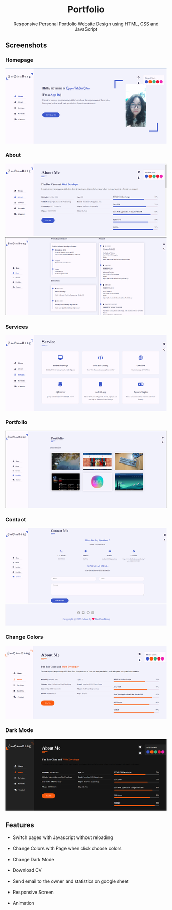 <h1 align="center">Portfolio</h1>

<p align="center">Responsive Personal Portfolio Website Design using HTML, CSS and JavaScript</p>

</p>

## Screenshots

### Homepage
<img src="demoImages/home.png"/> 

### About
<img src="demoImages/about.png"/> 
<img src="demoImages/about1.png"/> 

### Services
<img src="demoImages/service.png"/>

### Portfolio
<img src="demoImages/portfolio.png"/>

### Contact
<img src="demoImages/contact.png"/>
<img src="demoImages/footer.png"/>

### Change Colors
<img src="demoImages/changeColor.png"/>

### Dark Mode
<img src="demoImages/darkMode.png"/>

## Features
- Switch pages with Javascript without reloading
<br></br>
- Change Colors with Page when click choose colors
<br></br>
- Change Dark Mode
<br></br>
- Download CV
<br></br>
- Send email to the owner and statistics on google sheet
<br></br>
- Responsive Screen
<br></br>
- Animation
